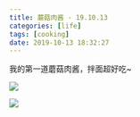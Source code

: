 ```yaml
---
title: 蘑菇肉酱 - 19.10.13
categories: [life]
tags: [cooking]
date: 2019-10-13 18:32:27
---
```


我的第一道蘑菇肉酱，拌面超好吃~

![](//static.wuyuying.com/mushroom-source-1.jpg)

![](//static.wuyuying.com/mushroom-source-2.jpg)
